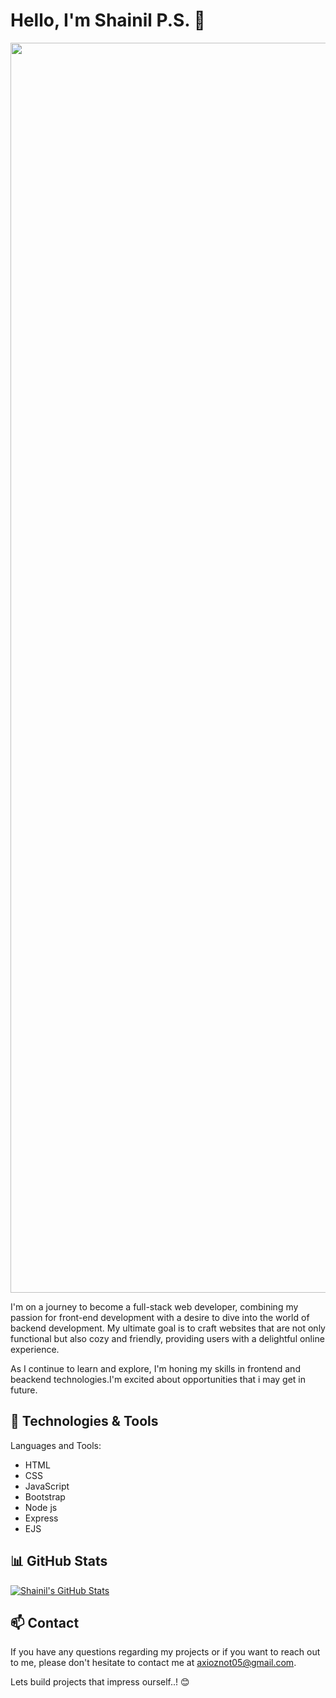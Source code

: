 
# Hello, I'm Shainil P.S. 👋
<p align="center">
  <img style="width:50vh" src="https://imgs.search.brave.com/uGBeRwzhbiOphYDvGkQnCQYYApKyDw1OrDHAZ44cF9Y/rs:fit:860:0:0/g:ce/aHR0cHM6Ly9naWZk/Yi5jb20vaW1hZ2Vz/L2hpZ2gvYW5pbWF0/ZWQtbWFuLWNvbXB1/dGVyLWNvZGluZy1u/YWU2bWVjMzc4bHNn/MWkzLmdpZg.gif" alt="Programmer Gif">
</p>


I'm on a journey to become a full-stack web developer, combining my passion for front-end development with a desire to dive into the world of backend development. My ultimate goal is to craft websites that are not only functional but also cozy and friendly, providing users with a delightful online experience.

As I continue to learn and explore, I'm honing my skills in frontend and beackend technologies.I'm excited about opportunities that i may get in future.

## 🔧 Technologies & Tools

Languages and Tools:
- HTML
- CSS
- JavaScript
- Bootstrap
- Node js
- Express
- EJS

## 📊 GitHub Stats

[![Shainil's GitHub Stats](https://github-readme-stats.vercel.app/api?username=codeshaine&show_icons=true&count_private=true&theme=dark)](https://github.com/codeshaine)

## 📫 Contact

If you have any questions regarding my projects or if you want to reach out to me, please don't hesitate to contact me at axioznot05@gmail.com.

Lets build projects that impress ourself..! 😊
